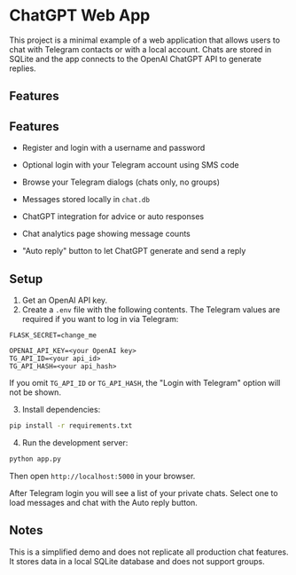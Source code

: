 
# ChatGPT Web App

This project is a minimal example of a web application that allows users to chat with Telegram contacts or with a local account. Chats are stored in SQLite and the app connects to the OpenAI ChatGPT API to generate replies.


## Features



## Features

- Register and login with a username and password


- Optional login with your Telegram account using SMS code
- Browse your Telegram dialogs (chats only, no groups)
- Messages stored locally in `chat.db`
- ChatGPT integration for advice or auto responses
- Chat analytics page showing message counts
- "Auto reply" button to let ChatGPT generate and send a reply

## Setup


1. Get an OpenAI API key.
2. Create a `.env` file with the following contents. The Telegram values are
   required if you want to log in via Telegram:

```
FLASK_SECRET=change_me

OPENAI_API_KEY=<your OpenAI key>
TG_API_ID=<your api_id>
TG_API_HASH=<your api_hash>
```


If you omit `TG_API_ID` or `TG_API_HASH`, the "Login with Telegram" option will
not be shown.

3. Install dependencies:


```bash
pip install -r requirements.txt
```


4. Run the development server:


```bash
python app.py
```

Then open `http://localhost:5000` in your browser.


After Telegram login you will see a list of your private chats. Select one to load messages and chat with the Auto reply button.

## Notes

This is a simplified demo and does not replicate all production chat features. It stores data in a local SQLite database and does not support groups.

